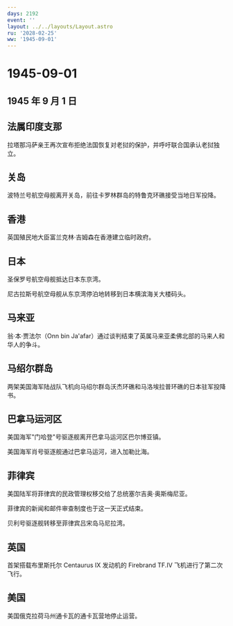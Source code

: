 ```yaml
---
days: 2192
event: ''
layout: ../../layouts/Layout.astro
ru: '2028-02-25'
ww: '1945-09-01'
---
```


# 1945-09-01

## 1945 年 9 月 1 日

## 法属印度支那

拉塔那冯萨亲王再次宣布拒绝法国恢复对老挝的保护，并呼吁联合国承认老挝独立。

## 关岛

波特兰号航空母舰离开关岛，前往卡罗林群岛的特鲁克环礁接受当地日军投降。

## 香港

英国殖民地大臣富兰克林·吉姆森在香港建立临时政府。

## 日本

圣保罗号航空母舰抵达日本东京湾。

尼古拉斯号航空母舰从东京湾停泊地转移到日本横滨海关大楼码头。

## 马来亚

翁·本·贾法尔（Onn bin
Ja\'afar）通过谈判结束了英属马来亚柔佛北部的马来人和华人的争斗。

## 马绍尔群岛

两架美国海军陆战队飞机向马绍尔群岛沃杰环礁和马洛埃拉普环礁的日本驻军投降书。

## 巴拿马运河区

美国海军"门哈登"号驱逐舰离开巴拿马运河区巴尔博亚镇。

美国海军肖号驱逐舰通过巴拿马运河，进入加勒比海。

## 菲律宾

美国陆军将菲律宾的民政管理权移交给了总统塞尔吉奥·奥斯梅尼亚。

菲律宾的新闻和邮件审查制度也于这一天正式结束。

贝利号驱逐舰转移至菲律宾吕宋岛马尼拉湾。

## 英国

首架搭载布里斯托尔 Centaurus IX 发动机的 Firebrand TF.IV
飞机进行了第二次飞行。

## 美国

美国俄克拉荷马州通卡瓦的通卡瓦营地停止运营。